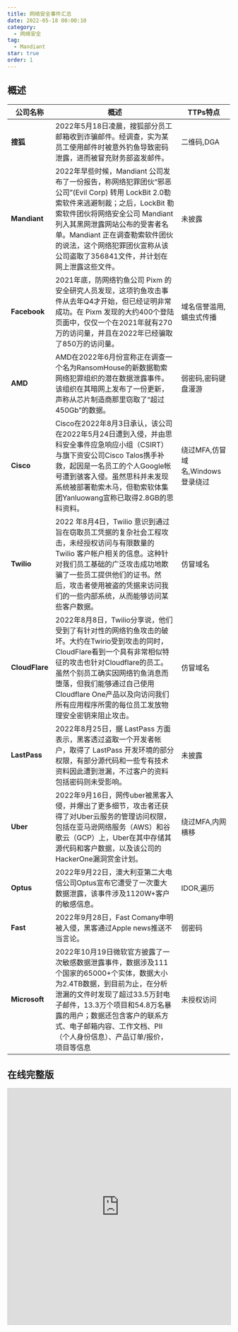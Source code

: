 ```yaml
---
title: 网络安全事件汇总
date: 2022-05-18 00:00:10
category:
  - 网络安全
tag:
  - Mandiant
star: true
order: 1
---
```


## 概述
| **公司名称**   | **概述**                                                     | **TTPs特点**                 |
| -------------- | ------------------------------------------------------------ | -------------------------------- |
| **搜狐**       | 2022年5月18日凌晨，搜狐部分员工邮箱收到诈骗邮件。经调查，实为某员工使用邮件时被意外钓鱼导致密码泄露，进而被冒充财务部盗发邮件。 | 二维码,DGA                       |
| **Mandiant**   | 2022年早些时候，Mandiant 公司发布了一份报告，称网络犯罪团伙“邪恶公司”(Evil Corp) 转用 LockBit 2.0勒索软件来逃避制裁；之后，LockBit 勒索软件团伙将网络安全公司 Mandiant 列入其黑网泄露网站公布的受害者名单。Mandiant 正在调查勒索软件团伙的说法，这个网络犯罪团伙宣称从该公司盗取了356841文件，并计划在网上泄露这些文件。 | 未披露                           |
| **Facebook**   | 2021年底，防网络钓鱼公司 Pixm 的安全研究人员发现，这项钓鱼攻击事件从去年Q4才开始，但已经证明非常成功。在 Pixm 发现的大约400个登陆页面中，仅仅一个在2021年就有270万的访问量，并且在2022年已经骗取了850万的访问量。 | 域名信誉滥用,蠕虫式传播          |
| **AMD**        | AMD在2022年6月份宣称正在调查一个名为RansomHouse的新数据勒索网络犯罪组织的潜在数据泄露事件。该组织在其暗网上发布了一份更新，声称从芯片制造商那里窃取了“超过450Gb”的数据。 | 弱密码,密码键盘漫游              |
| **Cisco**      | Cisco在2022年8月3日承认，该公司在2022年5月24日遭到入侵，并由思科安全事件应急响应小组（CSIRT）与旗下资安公司Cisco Talos携手补救，起因是一名员工的个人Google帐号遭到骇客入侵。虽然思科并未发现系统被部署勒索木马，但勒索软体集团Yanluowang宣称已取得2.8GB的思科资料。 | 绕过MFA,仿冒域名,Windows登录绕过 |
| **Twilio**     | 2022 年8月4日，Twilio 意识到通过旨在窃取员工凭据的复杂社会工程攻击，未经授权访问与有限数量的 Twilio 客户帐户相关的信息。这种针对我们员工基础的广泛攻击成功地欺骗了一些员工提供他们的证书。然后，攻击者使用被盗的凭据来访问我们的一些内部系统，从而能够访问某些客户数据。 | 仿冒域名                         |
| **CloudFlare** | 2022年8月8日，Twilio分享说，他们受到了有针对性的网络钓鱼攻击的破坏。大约在Twirio受到攻击的同时，CloudFlare看到一个具有非常相似特征的攻击也针对Cloudflare的员工。虽然个别员工确实因网络钓鱼消息而堕落，但我们能够通过自己使用Cloudflare One产品以及向访问我们所有应用程序所需的每位员工发放物理安全密钥来阻止攻击。 | 仿冒域名                         |
| **LastPass**   | 2022年8月25日，据 LastPass 方面表示，黑客透过盗取一个开发者帐户，取得了 LastPass 开发环境的部分权限，有部分源代码和一些专有技术资料因此遭到泄漏，不过客户的资料包括密码则未受影响。 | 未披露                           |
| **Uber**       | 2022年9月16日，网传uber被黑客入侵，并爆出了更多细节，攻击者还获得了对Uber云服务的管理访问权限，包括在亚马逊网络服务（AWS）和谷歌云（GCP）上，Uber在其中存储其源代码和客户数据，以及该公司的HackerOne漏洞赏金计划。 | 绕过MFA,内网横移                 |
| **Optus**      | 2022年9月22日，澳大利亚第二大电信公司Optus宣布它遭受了一次重大数据泄露，该事件涉及1120W+客户的敏感信息。 | IDOR,遍历                        |
| **Fast**       | 2022年9月28日，Fast Comany申明被入侵，黑客通过Apple news推送不当言论。 | 弱密码                           |
| **Microsoft**  | 2022年10月19日微软官方披露了一次敏感数据泄露事件，数据涉及111个国家的65000+个实体，数据大小为2.4TB数据，到目前为止，在分析泄漏的文件时发现了超过33.5万封电子邮件，13.3万个项目和54.8万名暴露的用户；数据还包含客户的联系方式、电子邮箱内容、工作文档、PII（个人身份信息）、产品订单/报价，项目等信息 | 未授权访问                       |



## 在线完整版
<iframe class="airtable-embed" src="https://airtable.com/embed/shrcBBDiOqnxKuTlt?backgroundColor=blue&viewControls=on" frameborder="0" onmousewheel="" width="100%" height="533" style="background: transparent; border: 1px solid #ccc;"></iframe>